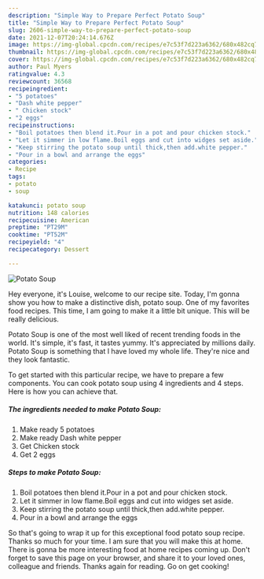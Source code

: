 ```yaml
---
description: "Simple Way to Prepare Perfect Potato Soup"
title: "Simple Way to Prepare Perfect Potato Soup"
slug: 2606-simple-way-to-prepare-perfect-potato-soup
date: 2021-12-07T20:24:14.676Z
image: https://img-global.cpcdn.com/recipes/e7c53f7d223a6362/680x482cq70/potato-soup-recipe-main-photo.jpg
thumbnail: https://img-global.cpcdn.com/recipes/e7c53f7d223a6362/680x482cq70/potato-soup-recipe-main-photo.jpg
cover: https://img-global.cpcdn.com/recipes/e7c53f7d223a6362/680x482cq70/potato-soup-recipe-main-photo.jpg
author: Paul Myers
ratingvalue: 4.3
reviewcount: 36568
recipeingredient:
- "5 potatoes"
- "Dash white pepper"
- " Chicken stock"
- "2 eggs"
recipeinstructions:
- "Boil potatoes then blend it.Pour in a pot and pour chicken stock."
- "Let it simmer in low flame.Boil eggs and cut into widges set aside."
- "Keep stirring the potato soup until thick,then add.white pepper."
- "Pour in a bowl and arrange the eggs"
categories:
- Recipe
tags:
- potato
- soup

katakunci: potato soup 
nutrition: 148 calories
recipecuisine: American
preptime: "PT29M"
cooktime: "PT52M"
recipeyield: "4"
recipecategory: Dessert

---
```



![Potato Soup](https://img-global.cpcdn.com/recipes/e7c53f7d223a6362/680x482cq70/potato-soup-recipe-main-photo.jpg)

Hey everyone, it's Louise, welcome to our recipe site. Today, I'm gonna show you how to make a distinctive dish, potato soup. One of my favorites food recipes. This time, I am going to make it a little bit unique. This will be really delicious.



Potato Soup is one of the most well liked of recent trending foods in the world. It's simple, it's fast, it tastes yummy. It's appreciated by millions daily. Potato Soup is something that I have loved my whole life. They're nice and they look fantastic.


To get started with this particular recipe, we have to prepare a few components. You can cook potato soup using 4 ingredients and 4 steps. Here is how you can achieve that.

<!--inarticleads1-->

##### The ingredients needed to make Potato Soup:

1. Make ready 5 potatoes
1. Make ready Dash white pepper
1. Get  Chicken stock
1. Get 2 eggs




<!--inarticleads2-->

##### Steps to make Potato Soup:

1. Boil potatoes then blend it.Pour in a pot and pour chicken stock.
1. Let it simmer in low flame.Boil eggs and cut into widges set aside.
1. Keep stirring the potato soup until thick,then add.white pepper.
1. Pour in a bowl and arrange the eggs




So that's going to wrap it up for this exceptional food potato soup recipe. Thanks so much for your time. I am sure that you will make this at home. There is gonna be more interesting food at home recipes coming up. Don't forget to save this page on your browser, and share it to your loved ones, colleague and friends. Thanks again for reading. Go on get cooking!
